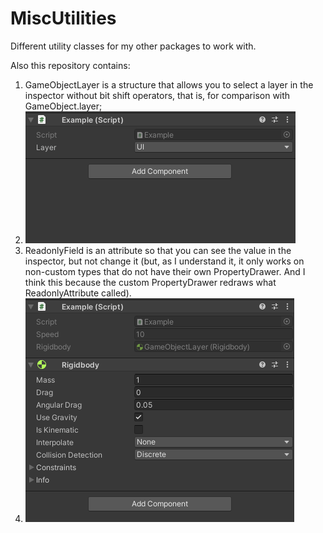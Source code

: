 # MiscUtilities
Different utility classes for my other packages to work with.

Also this repository contains:
1) GameObjectLayer is a structure that allows you to select a layer in the inspector without bit shift operators, that is, for comparison with GameObject.layer;
2) ![image](https://github.com/Paulsams/MiscUtilities/blob/master/Documentation~/GameObjectLayer.gif)
3) ReadonlyField is an attribute so that you can see the value in the inspector, but not change it (but, as I understand it, it only works on non-custom types that do not have their own PropertyDrawer. And I think this because the custom PropertyDrawer redraws what ReadonlyAttribute called).
4) ![image](https://github.com/Paulsams/MiscUtilities/blob/master/Documentation~/ReadonlyAttribute.gif)
